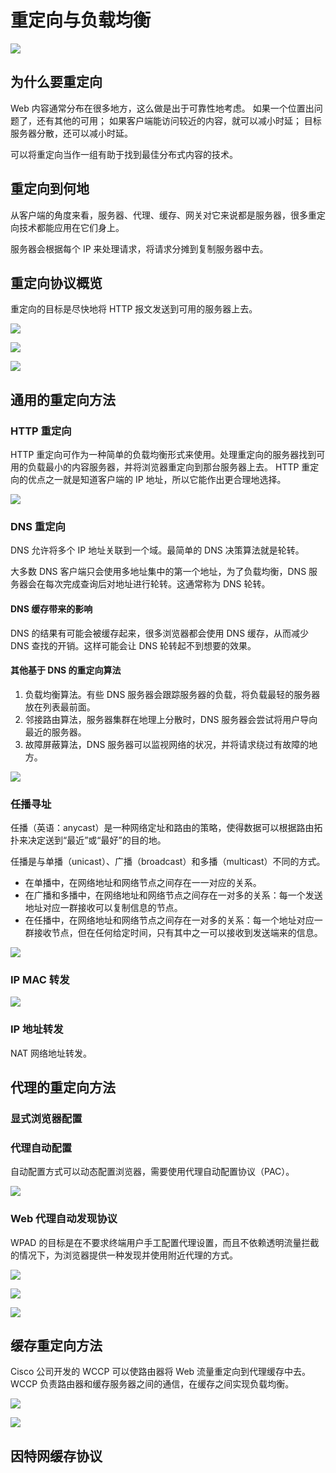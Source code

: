 # 重定向与负载均衡
![](imgs/h20-1.png)

## 为什么要重定向
Web 内容通常分布在很多地方，这么做是出于可靠性地考虑。
如果一个位置出问题了，还有其他的可用；
如果客户端能访问较近的内容，就可以减小时延；
目标服务器分散，还可以减小时延。

可以将重定向当作一组有助于找到最佳分布式内容的技术。

## 重定向到何地
从客户端的角度来看，服务器、代理、缓存、网关对它来说都是服务器，很多重定向技术都能应用在它们身上。

服务器会根据每个 IP 来处理请求，将请求分摊到复制服务器中去。

## 重定向协议概览
重定向的目标是尽快地将 HTTP 报文发送到可用的服务器上去。

![](imgs/h20-2.png)

![](imgs/h20-3.png)

![](imgs/h20-4.png)

## 通用的重定向方法
### HTTP 重定向
HTTP 重定向可作为一种简单的负载均衡形式来使用。处理重定向的服务器找到可用的负载最小的内容服务器，并将浏览器重定向到那台服务器上去。
HTTP 重定向的优点之一就是知道客户端的 IP 地址，所以它能作出更合理地选择。

![](imgs/h20-5.png)

### DNS 重定向
DNS 允许将多个 IP 地址关联到一个域。最简单的 DNS 决策算法就是轮转。

大多数 DNS 客户端只会使用多地址集中的第一个地址，为了负载均衡，DNS 服务器会在每次完成查询后对地址进行轮转。这通常称为 DNS 轮转。

#### DNS 缓存带来的影响
DNS 的结果有可能会被缓存起来，很多浏览器都会使用 DNS 缓存，从而减少 DNS 查找的开销。这样可能会让 DNS 轮转起不到想要的效果。

#### 其他基于 DNS 的重定向算法
1. 负载均衡算法。有些 DNS 服务器会跟踪服务器的负载，将负载最轻的服务器放在列表最前面。
2. 邻接路由算法，服务器集群在地理上分散时，DNS 服务器会尝试将用户导向最近的服务器。
3. 故障屏蔽算法，DNS 服务器可以监视网络的状况，并将请求绕过有故障的地方。 

![](imgs/h20-6.png)

### 任播寻址
任播（英语：anycast）是一种网络定址和路由的策略，使得数据可以根据路由拓扑来决定送到“最近”或“最好”的目的地。

任播是与单播（unicast）、广播（broadcast）和多播（multicast）不同的方式。

* 在单播中，在网络地址和网络节点之间存在一一对应的关系。
* 在广播和多播中，在网络地址和网络节点之间存在一对多的关系：每一个发送地址对应一群接收可以复制信息的节点。
* 在任播中，在网络地址和网络节点之间存在一对多的关系：每一个地址对应一群接收节点，但在任何给定时间，只有其中之一可以接收到发送端来的信息。

![](imgs/h20-7.png)

### IP MAC 转发
![](imgs/h20-8.png)

### IP 地址转发
NAT 网络地址转发。

## 代理的重定向方法
### 显式浏览器配置
### 代理自动配置
自动配置方式可以动态配置浏览器，需要使用代理自动配置协议（PAC）。

![](imgs/h20-9.png)

### Web 代理自动发现协议
WPAD 的目标是在不要求终端用户手工配置代理设置，而且不依赖透明流量拦截的情况下，为浏览器提供一种发现并使用附近代理的方式。

![](imgs/h20-10.png)

![](imgs/h20-11.png)

![](imgs/h20-12.png)

## 缓存重定向方法
Cisco 公司开发的 WCCP 可以使路由器将 Web 流量重定向到代理缓存中去。WCCP 负责路由器和缓存服务器之间的通信，在缓存之间实现负载均衡。

![](imgs/h20-13.png)

![](imgs/h20-14.png)

## 因特网缓存协议
